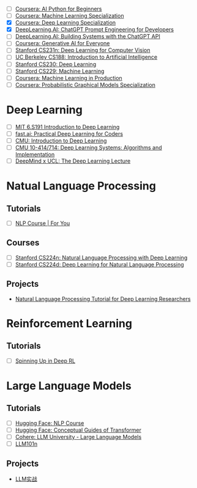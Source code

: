 - [ ] [Coursera: AI Python for Beginners](https://www.coursera.org/learn/ai-python-for-beginners)
- [ ] [Coursera: Machine Learning Specialization](https://www.coursera.org/specializations/machine-learning-introduction)
- [x] [Coursera: Deep Learning Specialization](https://www.coursera.org/specializations/deep-learning)
- [x] [DeepLearning.AI: ChatGPT Prompt Engineering for Developers](https://www.deeplearning.ai/short-courses/chatgpt-prompt-engineering-for-developers/)
- [ ] [DeepLearning.AI: Building Systems with the ChatGPT API](https://www.deeplearning.ai/short-courses/building-systems-with-chatgpt/)
- [ ] [Coursera: Generative AI for Everyone](https://www.coursera.org/learn/generative-ai-for-everyone)
- [ ] [Stanford CS231n: Deep Learning for Computer Vision](https://cs231n.github.io/)
- [ ] [UC Berkeley CS188: Introduction to Artificial Intelligence](https://inst.eecs.berkeley.edu/~cs188)
- [ ] [Stanford CS230: Deep Learning](https://cs230.stanford.edu/lecture/)
- [ ] [Stanford CS229: Machine Learning](https://cs229.stanford.edu/syllabus-fall2022.html)
- [ ] [Coursera: Machine Learning in Production](https://www.coursera.org/learn/introduction-to-machine-learning-in-production)
- [ ] [Coursera: Probabilistic Graphical Models Specialization](https://www.coursera.org/specializations/probabilistic-graphical-models)

# Deep Learning

- [ ] [MIT 6.S191 Introduction to Deep Learning](http://introtodeeplearning.com/)
- [ ] [fast.ai: Practical Deep Learning for Coders](https://course.fast.ai/)
- [ ] [CMU: Introduction to Deep Learning](https://deeplearning.cs.cmu.edu/)
- [ ] [CMU 10-414/714: Deep Learning Systems: Algorithms and Implementation](https://dlsyscourse.org/)
- [ ] [DeepMind x UCL: The Deep Learning Lecture](https://www.youtube.com/playlist?list=PLqYmG7hTraZDVH599EItlEWsUOsJbAodm)

# Natual Language Processing

## Tutorials

- [ ] [NLP Course | For You](https://lena-voita.github.io/nlp_course.html)

## Courses

- [ ] [Stanford CS224n: Natural Language Processing with Deep Learning](http://web.stanford.edu/class/cs224n/)
- [ ] [Stanford CS224d: Deep Learning for Natural Language Processing](http://cs224d.stanford.edu/)

## Projects

* [Natural Language Processing Tutorial for Deep Learning Researchers](https://github.com/graykode/nlp-tutorial)

# Reinforcement Learning

## Tutorials

- [ ] [Spinning Up in Deep RL](https://spinningup.openai.com/en/latest/)

# Large Language Models

## Tutorials

- [ ] [Hugging Face: NLP Course](https://huggingface.co/learn/nlp-course/chapter1/1)
- [ ] [Hugging Face: Conceptual Guides of Transformer](https://huggingface.co/docs/transformers/philosophy)
- [ ] [Cohere: LLM University - Large Language Models](https://cohere.com/llmu)
- [ ] [LLM101n](https://github.com/karpathy/LLM101n)

## Projects

* [LLM实战](https://github.com/liguodongiot/llm-action)
